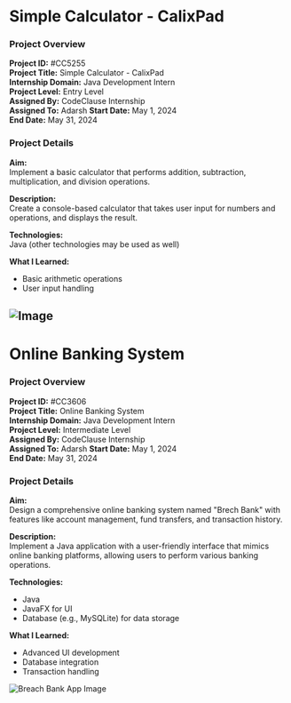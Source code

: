 # Simple Calculator - CalixPad

### Project Overview
**Project ID:** #CC5255  
**Project Title:** Simple Calculator - CalixPad  
**Internship Domain:** Java Development Intern  
**Project Level:** Entry Level  
**Assigned By:** CodeClause Internship  
**Assigned To:** Adarsh
**Start Date:** May 1, 2024  
**End Date:** May 31, 2024  

### Project Details

**Aim:**  
Implement a basic calculator that performs addition, subtraction, multiplication, and division operations.

**Description:**  
Create a console-based calculator that takes user input for numbers and operations, and displays the result.

**Technologies:**  
Java (other technologies may be used as well)

**What I Learned:**  
- Basic arithmetic operations
- User input handling

![Image](../Java-Internship/CalixPad/App_v2.png)
---

# Online Banking System

### Project Overview
**Project ID:** #CC3606  
**Project Title:** Online Banking System  
**Internship Domain:** Java Development Intern  
**Project Level:** Intermediate Level  
**Assigned By:** CodeClause Internship  
**Assigned To:** Adarsh 
**Start Date:** May 1, 2024  
**End Date:** May 31, 2024  

### Project Details

**Aim:**  
Design a comprehensive online banking system named "Brech Bank" with features like account management, fund transfers, and transaction history.

**Description:**  
Implement a Java application with a user-friendly interface that mimics online banking platforms, allowing users to perform various banking operations.

**Technologies:**  
- Java
- JavaFX for UI
- Database (e.g., MySQLite) for data storage

**What I Learned:**  
- Advanced UI development
- Database integration
- Transaction handling

![Breach Bank App Image](../Java-Internship/Breach-Bank/App_v1.jpeg)
